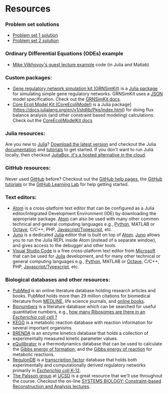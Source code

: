 # Resources

### Problem set solutions
* [Problem set 1 solution](https://github.com/varnerlab/CHEME-7770-Cornell-S19/tree/master/src/PS1)
* [Problem set 2 solution](https://github.com/varnerlab/CHEME-7770-Cornell-S19/tree/master/src/PS2)

### Ordinary Differential Equations (ODEs) example
* [Mike Vilkhovoy's guest lecture example](https://github.com/mvilkhov/ODE-Example) code (in Julia and Matlab).


### Custom packages:
* [Gene regulatory network simulation kit (GRNSimKit)](https://github.com/varnerlab/GRNSimKit.git) is a
[Julia package](https://docs.julialang.org/en/v1/stdlib/Pkg/index.html) for simulating simple gene regulatory networks.
GRNSimKit uses a [JSON](https://github.com/JuliaIO/JSON.jl.git) model specification. Check out the [GRNSimKit docs](https://varnerlab.github.io/GRNSimKit/).
* [Core Ecoli Model Kit (CoreEcoliModel)](https://github.com/varnerlab/CoreEcoliModelKit.git) is a Julia package](https://docs.julialang.org/en/v1/stdlib/Pkg/index.html) for doing flux balance analysis (and other constraint based modeling) calculations. Check out the [CoreEcoliModelKit docs](https://varnerlab.github.io/CoreEcoliModelKit/)

### Julia resources:
Are you new to [Julia](https://julialang.org)? [Download the latest version](https://julialang.org/downloads/) and checkout the Julia [documentation](https://docs.julialang.org/en/v1/) and [tutorials](https://julialang.org/learning/) to get started. If you don't want to run Julia locally, then checkout [JuliaBox, it's a hosted alternative in the cloud](https://juliabox.com).

### GitHub resources:
Never used [GitHub](https://github.com) before? Checkout out the [GitHub help pages](https://help.github.com), the [GitHub tutorials](https://www.youtube.com/githubguides) or the [GitHub Learning Lab](https://lab.github.com) for help getting started.

### Text editors:
* [Atom](https://atom.io) is a cross-platform text editor that can be configured as a Julia editor/Integrated Development Environment (IDE) by
downloading the appropriate package. [Atom](https://atom.io) can also be used with many other common technical and general computing languages e.g., [Python](https://www.python.org), MATLAB or [Octave](https://www.gnu.org/software/octave/), C/C++, PHP, [Javascript/Typescript](https://www.typescriptlang.org), etc.
* [Juno](http://junolab.org) is a dedicated [Julia](https://julialang.org) editor that is built on top of [Atom](https://atom.io). [Juno](http://junolab.org) allows you to run the Julia REPL inside Atom (instead of a separate window), and gives access to the debugger and other tools.  
* [Visual Studio Code](https://code.visualstudio.com) is a free cross-platform text editor from [Microsoft](https://www.microsoft.com/en-us/)
that can be used for [Julia](https://julialang.org) development, and for many other technical or general computing languages e.g., [Python](https://www.python.org), MATLAB or [Octave](https://www.gnu.org/software/octave/), C/C++, PHP, [Javascript/Typescript](https://www.typescriptlang.org), etc.


### Biological databases and other resources:
* [PubMed](https://www.ncbi.nlm.nih.gov/pubmed/) is an online literature database holding research articles and books.
PubMed holds more than 29 million citations for biomedical literature from [MEDLINE](https://www.nlm.nih.gov/bsd/medline.html),
life science journals, and [online books](https://www.ncbi.nlm.nih.gov/books/).
* [Bionumbers](https://bionumbers.hms.harvard.edu/search.aspx) is a literature database which can be searched for useful quantitative numbers, e.g., [how many Ribosomes are there in an _Escherichia coli_ cell ?](https://bionumbers.hms.harvard.edu/search.aspx?trm=ribosomes+in+E.+coli)
* [KEGG](https://www.kegg.jp) is a metabolic reaction database with reaction information for several important organisms.
* [BRENDA](https://www.brenda-enzymes.org) is an enzyme kinetics database that holds a collection of experimentally measured kinetic parameter values.
* [eQuilibrator](http://equilibrator.weizmann.ac.il) is a thermodynamics database that can be used to calculate the [Gibbs energy of formation](https://en.wikipedia.org/wiki/Standard_Gibbs_free_energy_of_formation), and the [Gibbs energy of reaction](https://en.wikipedia.org/wiki/Gibbs_free_energy#Gibbs_free_energy_of_reactions) for metabolic reactions.  
* [RegulonDB](http://regulondb.ccg.unam.mx) is a [transcription factor](https://en.wikipedia.org/wiki/Transcription_factor) database that holds both experimentally and computationally derived regulatory networks primarily in [_Escherichia  coli_ K-12](https://en.wikipedia.org/wiki/Escherichia_coli_in_molecular_biology#K-12).
* [The Palsson group](http://systemsbiology.ucsd.edu/Researchers/Palsson) at [UCSD](https://ucsd.edu) is a great resource that we'll use throughout the course. Checkout the on-line [SYSTEMS BIOLOGY: Constraint-based Reconstruction and Analysis lectures](http://systemsbiology.ucsd.edu/Publications/Books/SB1-2LectureSlides).
